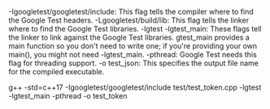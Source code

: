 -Igoogletest/googletest/include: This flag tells the compiler where to find the Google Test headers.
-Lgoogletest/build/lib: This flag tells the linker where to find the Google Test libraries.
-lgtest -lgtest_main: These flags tell the linker to link against the Google Test libraries. gtest_main provides a main function so you don't need to write one; if you're providing your own main(), you might not need -lgtest_main.
-pthread: Google Test needs this flag for threading support.
-o test_json: This specifies the output file name for the compiled executable.

g++ -std=c++17 -Igoogletest/googletest/include test/test_token.cpp -lgtest -lgtest_main -pthread -o test_token

